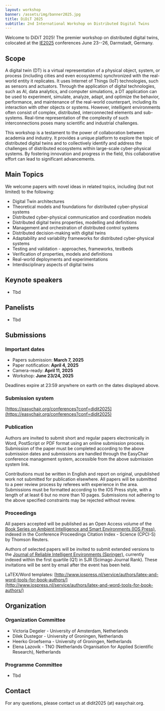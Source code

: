 ```yaml
---
layout: workshop
banner: /assets/img/banner2025.jpg
title: DiDiT 2025
subtitle: 2nd International Workshop on Distributed Digital Twins
---
```

Welcome to DiDiT 2025! The premier workshop on distributed digital twins, colocated at the [IE2025](https://www.ie2025.fraunhofer.de/) conferences June 23--26, Darmstadt, Germany.

## Scope

A digital twin (DT) is a virtual representation of a physical object, system, or process (including cities and even ecosystems) synchronized with the real-world entity it replicates. 
It uses Internet of Things (IoT) technologies, such as sensors and actuators. 
Through the application of digital technologies, such as AI, data analytics, and computer simulations, a DT application can be used to experiment, simulate, analyze, adapt, and optimize the behavior, performance, and maintenance of the real-world counterpart, including its interaction with other objects or systems. 
However, intelligent environments often consist of complex, distributed, interconnected elements and sub-systems. 
Real-time representation of the complexity of such interconnections poses many scientific and industrial challenges.

This workshop is a testament to the power of collaboration between academia and industry. 
It provides a unique platform to explore the topic of distributed digital twins and to collectively identify and address the challenges of distributed ecosystems within large-scale cyber-physical systems. 
By fostering innovation and progress in the field, this collaborative effort can lead to significant advancements.

## Main Topics
We welcome papers with novel ideas in related topics, including (but not limited) to the following:
* Digital Twin architectures
* Theoretical models and foundations for distributed cyber-physical systems
* Distributed cyber-physical communication and coordination models
* Distributed digital twins properties, modelling and definitions
* Management and orchestration of distributed control systems
* Distributed decision-making with digital twins
* Adaptability and variability frameworks for distributed cyber-physical systems
* Testing and validation - approaches, frameworks, testbeds
* Verification of properties, models and definitions
* Real-world deployments and experimentations
* Interdisciplinary aspects of digital twins

## Keynote speakers
* Tbd

## Panelists
* Tbd

<!--
## Accepted papers

Go to the [list of accepted papers](papers.markdown).

## Programme

Go to the [programme](programme.markdown).
-->

## Submissions

### Important dates
* Papers submission: **March 7, 2025**
* Paper notification: **April 4, 2025**
* Camera-ready: **April 11, 2025**
* Workshop: **June 23/24, 2025**

Deadlines expire at 23:59 anywhere on earth on the dates displayed above.

### Submission system
[https://easychair.org/conferences?conf=didit2025](https://easychair.org/conferences?conf=didit2025)

### Publication
Authors are invited to submit short and regular papers electronically in Word, PostScript or PDF format using an online submission process. Submission of the paper must be completed according to the above submission dates and submissions are handled through the EasyChair conference management system, accessible from the above submission system link.

Contributions must be written in English and report on original, unpublished work not submitted for publication elsewhere. All papers will be submitted to a peer review process by referees with experience in the area. Submissions must be formatted according to the IOS Press style, with a length of at least 6 but no more than 10 pages.
Submissions not adhering to the above specified constraints may be rejected without review.

### Proceedings
All papers accepted will be published as an Open Access volume of the [Book Series on Ambient Intelligence and Smart Environments (IOS Press)](https://www.iospress.com/catalog/book-series/ambient-intelligence-and-smart-environments), indexed in the Conference Proceedings Citation Index - Science (CPCI-S) by Thomson Reuters.

Authors of selected papers will be invited to submit extended versions to the [Journal of Reliable Intelligent Environments (Springer)](https://www.iospress.com/catalog/journals/journal-of-smart-cities-and-society), currently indexed within the first quartile (Q1) in SJR (Scimago Journal Rank). These invitations will be sent by email after the event has been held.

LaTEX/Word templates: [http://www.iospress.nl/service/authors/latex-and-word-tools-for-book-authors/](http://www.iospress.nl/service/authors/latex-and-word-tools-for-book-authors/)

## Organization

### Organization Committee
* Victoria Degeler - University of Amsterdam, Netherlands
* Dilek Dustegor - University of Groningen, Netherlands
* Heerko Groefsema - University of Groningen, Netherlands
* Elena Lazovik - TNO (Netherlands Organisation for Applied Scientific Research), Netherlands

### Programme Committee
* Tbd


## Contact

For any questions, please contact us at didit2025 (at) easychair.org.
